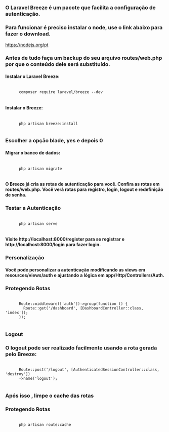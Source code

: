 ### O Laravel Breeze é um pacote que facilita a configuração de autenticação. 

### Para funcionar é preciso instalar o node, use o link abaixo para fazer o download.
https://nodejs.org/pt

### Antes de tudo faça um backup do seu arquivo routes/web.php por que o conteúdo dele será substituído.

#### Instalar o Laravel Breeze:
<pre class="language-php">
  <code class="language-php">
      composer require laravel/breeze --dev
  </code>
</pre>

#### Instalar o Breeze:
<pre class="language-php">
  <code class="language-php">
      php artisan breeze:install
  </code>
</pre>

### Escolher a opção blade, yes e depois 0 

#### Migrar o banco de dados:
<pre class="language-php">
  <code class="language-php">
      php artisan migrate
 </code>
</pre>


#### O Breeze já cria as rotas de autenticação para você. Confira as rotas em routes/web.php. Você verá rotas para registro, login, logout e redefinição de senha.

### Testar a Autenticação
<pre class="language-php">
  <code class="language-php">
      php artisan serve
 </code>
</pre>

#### Visite http://localhost:8000/register para se registrar e http://localhost:8000/login para fazer login.

### Personalização

#### Você pode personalizar a autenticação modificando as views em resources/views/auth e ajustando a lógica em app/Http/Controllers/Auth.

### Protegendo Rotas
<pre class="language-php">
  <code class="language-php">
      Route::middleware(['auth'])->group(function () {
        Route::get('/dashboard', [DashboardController::class, 'index']);
      });
 </code>
</pre>

### Logout 

### O logout pode ser realizado facilmente usando a rota gerada pelo Breeze:

<pre class="language-php">
  <code class="language-php">
      Route::post('/logout', [AuthenticatedSessionController::class, 'destroy'])
      ->name('logout');
 </code>
</pre>

### Após isso , limpe o cache das rotas

### Protegendo Rotas
<pre class="language-php">
  <code class="language-php">
      php artisan route:cache
 </code>
</pre>



